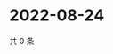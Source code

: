 # 2022-08-24

共 0 条

<!-- BEGIN WEIBO -->
<!-- 最后更新时间 Wed Aug 24 2022 21:26:43 GMT+0800 (China Standard Time) -->

<!-- END WEIBO -->
